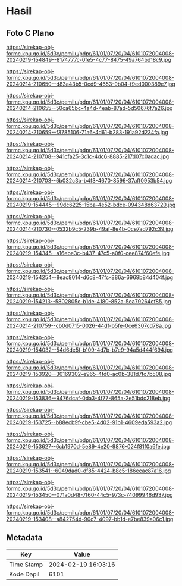 # Hasil

## Foto C Plano

https://sirekap-obj-formc.kpu.go.id/5d3c/pemilu/pdpr/61/01/07/20/04/6101072004008-20240219-154849--8174777c-0fe5-4c77-8475-49a764bd18c9.jpg

https://sirekap-obj-formc.kpu.go.id/5d3c/pemilu/pdpr/61/01/07/20/04/6101072004008-20240214-210650--d83a43b5-0cd9-4653-9b04-f9ed000389e7.jpg

https://sirekap-obj-formc.kpu.go.id/5d3c/pemilu/pdpr/61/01/07/20/04/6101072004008-20240214-210655--50ca65bc-4a4d-4eab-87ad-5d50676f7a26.jpg

https://sirekap-obj-formc.kpu.go.id/5d3c/pemilu/pdpr/61/01/07/20/04/6101072004008-20240214-210659--f3785106-71a6-4d61-b283-191a92d234fa.jpg

https://sirekap-obj-formc.kpu.go.id/5d3c/pemilu/pdpr/61/01/07/20/04/6101072004008-20240214-210708--941cfa25-3c1c-4dc6-8885-217d07c0adac.jpg

https://sirekap-obj-formc.kpu.go.id/5d3c/pemilu/pdpr/61/01/07/20/04/6101072004008-20240214-210703--6b032c3b-b4f3-4670-8596-37aff0953b54.jpg

https://sirekap-obj-formc.kpu.go.id/5d3c/pemilu/pdpr/61/01/07/20/04/6101072004008-20240219-154445--99dc6225-15ba-4e52-bdce-094348d63720.jpg

https://sirekap-obj-formc.kpu.go.id/5d3c/pemilu/pdpr/61/01/07/20/04/6101072004008-20240214-210730--0532b9c5-239b-49af-8e4b-0ce7ad792c39.jpg

https://sirekap-obj-formc.kpu.go.id/5d3c/pemilu/pdpr/61/01/07/20/04/6101072004008-20240219-154345--a16ebe3c-b437-47c5-a0f0-cee874f60efe.jpg

https://sirekap-obj-formc.kpu.go.id/5d3c/pemilu/pdpr/61/01/07/20/04/6101072004008-20240219-154254--8eac8014-d6c8-47fc-886a-6969b84d404f.jpg

https://sirekap-obj-formc.kpu.go.id/5d3c/pemilu/pdpr/61/01/07/20/04/6101072004008-20240219-154213--5802805c-b1de-4180-852a-5ea79264cf85.jpg

https://sirekap-obj-formc.kpu.go.id/5d3c/pemilu/pdpr/61/01/07/20/04/6101072004008-20240214-210759--cb0d0715-0026-44df-b5fe-0ce6307cd78a.jpg

https://sirekap-obj-formc.kpu.go.id/5d3c/pemilu/pdpr/61/01/07/20/04/6101072004008-20240219-154032--54d6de5f-b109-4d7b-b7e9-94a5d444f694.jpg

https://sirekap-obj-formc.kpu.go.id/5d3c/pemilu/pdpr/61/01/07/20/04/6101072004008-20240219-153920--30169302-e965-4fd0-ac0b-381d7fc7b508.jpg

https://sirekap-obj-formc.kpu.go.id/5d3c/pemilu/pdpr/61/01/07/20/04/6101072004008-20240219-153836--9476dcaf-0da3-4f77-865a-2e51bdc218eb.jpg

https://sirekap-obj-formc.kpu.go.id/5d3c/pemilu/pdpr/61/01/07/20/04/6101072004008-20240219-153725--b88ecb9f-cbe5-4d02-91b1-4609eda593a2.jpg

https://sirekap-obj-formc.kpu.go.id/5d3c/pemilu/pdpr/61/01/07/20/04/6101072004008-20240219-153627--6cb1970d-5e89-4e20-9876-024f81f0a6fe.jpg

https://sirekap-obj-formc.kpu.go.id/5d3c/pemilu/pdpr/61/01/07/20/04/6101072004008-20240219-153541--6049dad0-df85-4424-b8c5-186ecac87a16.jpg

https://sirekap-obj-formc.kpu.go.id/5d3c/pemilu/pdpr/61/01/07/20/04/6101072004008-20240219-153450--071a0d48-7f60-44c5-973c-74099946d937.jpg

https://sirekap-obj-formc.kpu.go.id/5d3c/pemilu/pdpr/61/01/07/20/04/6101072004008-20240219-153408--a842754d-90c7-4097-bb1d-e7be839a06c1.jpg


## Metadata

| Key        | Value               |
| ---------- | ------------------- |
| Time Stamp | 2024-02-19 16:03:16 |
| Kode Dapil | 6101                |



